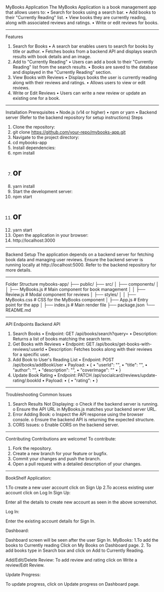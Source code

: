MyBooks Application
The MyBooks Application is a book management app that allows users to:
•	Search for books using a search bar.
•	Add books to their "Currently Reading" list.
•	View books they are currently reading, along with associated reviews and ratings.
•	Write or edit reviews for books.
________________________________________
Features
1. Search for Books
•	A search bar enables users to search for books by title or author.
•	Fetches books from a backend API and displays search results with book details and an image.
2. Add to "Currently Reading"
•	Users can add a book to their "Currently Reading" list from the search results.
•	Books are saved to the database and displayed in the "Currently Reading" section.
3. View Books with Reviews
•	Displays books the user is currently reading along with their reviews and ratings.
•	Allows users to view or edit reviews.
4. Write or Edit Reviews
•	Users can write a new review or update an existing one for a book.
________________________________________
Installation
Prerequisites
•	Node.js (v14 or higher)
•	npm or yarn
•	Backend server (Refer to the backend repository for setup instructions)
Steps
1.	Clone the repository:
2.	git clone https://github.com/your-repo/mybooks-app.git
3.	Navigate to the project directory:
4.	cd mybooks-app
5.	Install dependencies:
6.	npm install
7.	# or
8.	yarn install
9.	Start the development server:
10.	npm start
11.	# or
12.	yarn start
13.	Open the application in your browser:
14.	http://localhost:3000
________________________________________
Backend Setup
The application depends on a backend server for fetching book data and managing user reviews. Ensure the backend server is running locally at http://localhost:5000. Refer to the backend repository for more details.
________________________________________
Folder Structure
mybooks-app/
├── public/
├── src/
│   ├── components/
│   │   ├── MyBooks.js      # Main component for book management
│   │   ├── Review.js       # Modal component for reviews
│   ├── styles/
│   │   ├── MyBooks.css     # CSS for the MyBooks component
│   ├── App.js              # Entry point for the app
│   ├── index.js            # Main render file
├── package.json
└── README.md
________________________________________
API Endpoints
Backend API
1. Search Books
•	Endpoint: GET /api/books/search?query=<search-term>
•	Description: Returns a list of books matching the search term.
2. Get Books with Reviews
•	Endpoint: GET /api/books/get-books-with-reviews/:userId
•	Description: Fetches books along with their reviews for a specific user.
3. Add Book to User's Reading List
•	Endpoint: POST /api/books/addBookUser
•	Payload: 
•	{
•	  "userId": "<user-id>",
•	  "title": "<book-title>",
•	  "author": "<book-author>",
•	  "description": "<book-description>",
•	  "coverImage": "<image-url>"
•	}
4. Update Book Rating
•	Endpoint: PATCH /api/socialcard/reviews/update-rating/:bookId
•	Payload: 
•	{
•	  "rating": <rating-value>
•	}
________________________________________
Troubleshooting
Common Issues
1.	Search Results Not Displaying:
o	Check if the backend server is running.
o	Ensure the API URL in MyBooks.js matches your backend server URL.
2.	Error Adding Book:
o	Inspect the API response using the browser console.
o	Ensure the backend API is returning the expected structure.
3.	CORS Issues:
o	Enable CORS on the backend server.
________________________________________
Contributing
Contributions are welcome! To contribute:
1.	Fork the repository.
2.	Create a new branch for your feature or bugfix.
3.	Commit your changes and push the branch.
4.	Open a pull request with a detailed description of your changes.
________________________________________
BookShelf Application:

1.To create a new user account click on Sign Up 
2.To access existing user account click on Log In
Sign Up:
 
Enter all the details to create new account as seen in the above screenshot.

Log In:
 
Enter the existing account details for Sign In.

Dashboard:
 
Dashboard screen will be seen after the user Sign In.
MyBooks:
1.To add the books to Currently reading Click on My Books on Dashboard page.
2. To add books type in Search box and click on Add to Currently Reading.

Add/Edit/Delete Review:
To add review and rating click on Write a review/Edit Review.

Update Progress:
 
To update progress, click on Update progress on Dashboard page.
